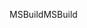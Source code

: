 <span data-ttu-id="70204-101">MSBuild</span><span class="sxs-lookup"><span data-stu-id="70204-101">MSBuild</span></span>